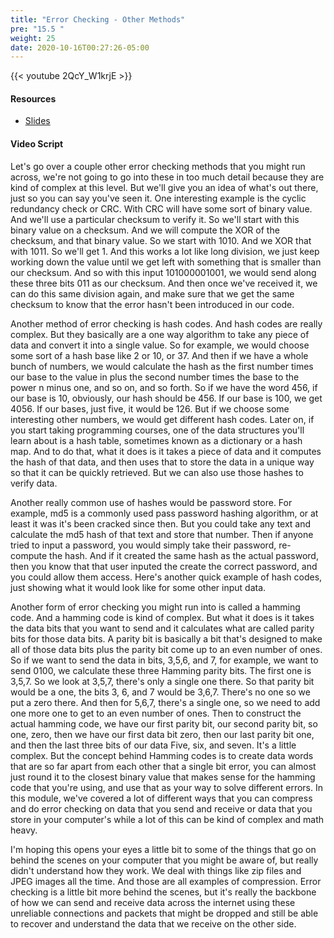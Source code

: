 ```yaml
---
title: "Error Checking - Other Methods"
pre: "15.5 "
weight: 25
date: 2020-10-16T00:27:26-05:00
---
```


{{< youtube 2QcY_W1krjE >}}


#### Resources
* [Slides](/1-cis115/15-compression-error-checking/slides/21-Compression-Error-Checking.pdf)

#### Video Script

Let's go over a couple other error checking methods that you might run across, we're not going to go into these in too much detail because they are kind of complex at this level. But we'll give you an idea of what's out there, just so you can say you've seen it. One interesting example is the cyclic redundancy check or CRC. With CRC will have some sort of binary value. And we'll use a particular checksum to verify it. So we'll start with this binary value on a checksum. And we will compute the XOR of the checksum, and that binary value. So we start with 1010. And we XOR that with 1011. So we'll get 1. And this works a lot like long division, we just keep working down the value until we get left with something that is smaller than our checksum. And so with this input 101000001001, we would send along these three bits 011 as our checksum. And then once we've received it, we can do this same division again, and make sure that we get the same checksum to know that the error hasn't been introduced in our code. 

Another method of error checking is hash codes. And hash codes are really complex. But they basically are a one way algorithm to take any piece of data and convert it into a single value. So for example, we would choose some sort of a hash base like 2 or 10, or 37. And then if we have a whole bunch of numbers, we would calculate the hash as the first number times our base to the value in plus the second number times the base to the power n minus one, and so on, and so forth. So if we have the word 456, if our base is 10, obviously, our hash should be 456. If our base is 100, we get 4056. If our bases, just five, it would be 126. But if we choose some interesting other numbers, we would get different hash codes. Later on, if you start taking programming courses, one of the data structures you'll learn about is a hash table, sometimes known as a dictionary or a hash map. And to do that, what it does is it takes a piece of data and it computes the hash of that data, and then uses that to store the data in a unique way so that it can be quickly retrieved. But we can also use those hashes to verify data. 

Another really common use of hashes would be password store. For example, md5 is a commonly used pass password hashing algorithm, or at least it was it's been cracked since then. But you could take any text and calculate the md5 hash of that text and store that number. Then if anyone tried to input a password, you would simply take their password, re-compute the hash. And if it created the same hash as the actual password, then you know that that user inputed the create the correct password, and you could allow them access. Here's another quick example of hash codes, just showing what it would look like for some other input data. 

Another form of error checking you might run into is called a hamming code. And a hamming code is kind of complex. But what it does is it takes the data bits that you want to send and it calculates what are called parity bits for those data bits. A parity bit is basically a bit that's designed to make all of those data bits plus the parity bit come up to an even number of ones. So if we want to send the data in bits, 3,5,6, and 7, for example, we want to send 0100, we calculate these three Hamming parity bits. The first one is 3,5,7. So we look at 3,5,7, there's only a single one there. So that parity bit would be a one, the bits 3, 6, and 7 would be 3,6,7. There's no one so we put a zero there. And then for 5,6,7, there's a single one, so we need to add one more one to get to an even number of ones. Then to construct the actual hamming code, we have our first parity bit, our second parity bit, so one, zero, then we have our first data bit zero, then our last parity bit one, and then the last three bits of our data Five, six, and seven. It's a little complex. But the concept behind Hamming codes is to create data words that are so far apart from each other that a single bit error, you can almost just round it to the closest binary value that makes sense for the hamming code that you're using, and use that as your way to solve different errors. In this module, we've covered a lot of different ways that you can compress and do error checking on data that you send and receive or data that you store in your computer's while a lot of this can be kind of complex and math heavy. 

I'm hoping this opens your eyes a little bit to some of the things that go on behind the scenes on your computer that you might be aware of, but really didn't understand how they work. We deal with things like zip files and JPEG images all the time. And those are all examples of compression. Error checking is a little bit more behind the scenes, but it's really the backbone of how we can send and receive data across the internet using these unreliable connections and packets that might be dropped and still be able to recover and understand the data that we receive on the other side.